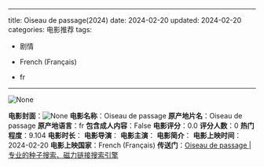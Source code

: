 
---
title: Oiseau de passage(2024)
date: 2024-02-20
updated: 2024-02-20
categories: 电影推荐
tags:

- 剧情

- French (Français)
- fr
---

<img src="https://image.tmdb.org/t/p/originalNone" alt="None" title="None">

**电影封面**：<img src="https://image.tmdb.org/t/p/w200None" alt="None" title="None">
**电影名称**：Oiseau de passage
**原产地片名**：Oiseau de passage
**原产地语言**：fr
**包含成人内容**：False
**电影评分**：0.0
**评分人数**：0
**热门程度**：9.104
**电影时长**：
**电影导演**：
**电影主演**：
**电影简介**：
**电影上映时间**：2024-02-20
**电影上映国家**：French (Français)
**传送门**：[Oiseau de passage |专业的种子搜索、磁力链接搜索引擎](https://movie.amd794.com:2083/?search=Oiseau%20de%20passage&ordering=&mode=match_phrase&page_size=10&page=1)

